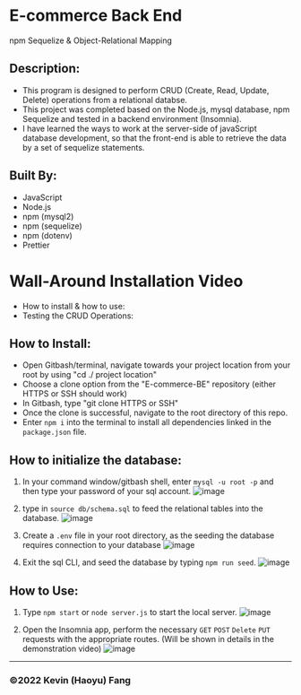 # E-commerce Back End

npm Sequelize & Object-Relational Mapping

## Description:

* This program is designed to perform CRUD (Create, Read, Update, Delete) operations from a relational databse.
* This project was completed based on the Node.js, mysql database, npm Sequelize and tested in a backend environment (Insomnia).
* I have learned the ways to work at the server-side of javaScript database development, so that the front-end is able to retrieve the data by a set of sequelize statements.

## Built By:
* JavaScript
* Node.js
* npm (mysql2)
* npm (sequelize)
* npm (dotenv)
* Prettier

# Wall-Around Installation Video
* How to install & how to use: 
* Testing the CRUD Operations: 


## How to Install:
* Open Gitbash/terminal, navigate towards your project location from your root by using "cd ./ project location"
* Choose a clone option from the "E-commerce-BE" repository (either HTTPS or SSH should work)
* In Gitbash, type "git clone HTTPS or SSH"
* Once the clone is successful, navigate to the root directory of this repo.
* Enter `npm i` into the terminal to install all dependencies linked in the `package.json` file.

## How to initialize the database:
1. In your command window/gitbash shell, enter `mysql -u root -p` and then type your password of your sql account.
![image](https://user-images.githubusercontent.com/95199209/169615610-46de210e-2e5b-4b8b-8c59-6ee869850ec2.png)

2. type in `source db/schema.sql` to feed the relational tables into the database.
![image](https://user-images.githubusercontent.com/95199209/169615691-104af2c3-036e-46bc-9c4e-aca7b25d122d.png)

3. Create a `.env` file in your root directory, as the seeding the database requires connection to your database
![image](https://user-images.githubusercontent.com/95199209/169618317-6fc8da0c-3f44-417d-be33-a0fd645e5e57.png)


4. Exit the sql CLI, and seed the database by typing `npm run seed`.
![image](https://user-images.githubusercontent.com/95199209/169618350-48551028-5efa-4842-9c16-10c3a4b553ed.png)


## How to Use:
1. Type `npm start` or `node server.js` to start the local server.
![image](https://user-images.githubusercontent.com/95199209/169616730-e3e9c7d0-28ff-47fc-9fde-94caa747e5ad.png)

2. Open the Insomnia app, perform the necessary `GET` `POST` `Delete` `PUT` requests with the appropriate routes. (Will be shown in details in the demonstration video)
![image](https://user-images.githubusercontent.com/95199209/169616769-ed8cd847-9342-42b2-ad00-e6b381b74548.png)


---

### ©️2022 Kevin (Haoyu) Fang
